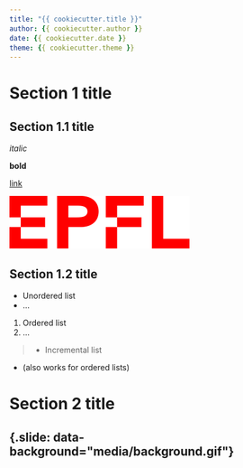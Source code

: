 ```yaml
---
title: "{{ cookiecutter.title }}"
author: {{ cookiecutter.author }}
date: {{ cookiecutter.date }}
theme: {{ cookiecutter.theme }}
---
```


# Section 1 title

## Section 1.1 title

*italic*

**bold**

[link](https://epfl.ch)

![Example image](media/epfl-logo.png)

## Section 1.2 title

* Unordered list
* ...

1. Ordered list
2. ... 

> * Incremental list
* (also works for ordered lists)

# Section 2 title

## {.slide: data-background="media/background.gif"}
